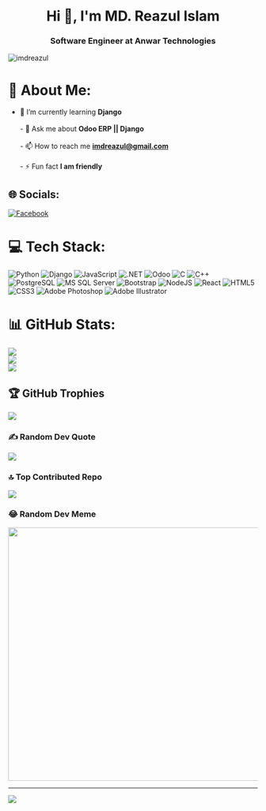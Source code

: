 <h1 align="center">Hi 👋, I'm MD. Reazul Islam</h1>
<h3 align="center">Software Engineer at Anwar Technologies</h3>

<p align="left"> <img src="https://komarev.com/ghpvc/?username=imdreazul&label=Profile%20views&color=0e75b6&style=flat" alt="imdreazul" /> </p>

# 💫 About Me:
- 🌱 I’m currently learning **Django**<br><br>- 💬 Ask me about **Odoo ERP || Django**<br><br>- 📫 How to reach me **imdreazul@gmail.com**<br><br>- ⚡ Fun fact **I am friendly**


## 🌐 Socials:
[![Facebook](https://img.shields.io/badge/Facebook-%231877F2.svg?logo=Facebook&logoColor=white)](https://www.facebook.com/people/Md-Reazul-Islam/pfbid0pHyTB4YqyMdKLiaf3rr7jGHXe97K2dRd9pkjaSbiBMBnraVQ74vEgJGPToAeuAECl/?mibextid=ZbWKwL) 

# 💻 Tech Stack:
![Python](https://img.shields.io/badge/python-3670A0?style=for-the-badge&logo=python&logoColor=ffdd54) ![Django](https://img.shields.io/badge/django-%23092E20.svg?style=for-the-badge&logo=django&logoColor=white) ![JavaScript](https://img.shields.io/badge/javascript-%23323330.svg?style=for-the-badge&logo=javascript&logoColor=%23F7DF1E) ![.NET](https://img.shields.io/badge/.NET-512BD4?style=for-the-badge&logo=dotnet&logoColor=white) ![Odoo](https://img.shields.io/badge/Odoo-714B67?style=for-the-badge&logo=odoo&logoColor=white) ![C](https://img.shields.io/badge/c-%2300599C.svg?style=for-the-badge&logo=c&logoColor=white) ![C++](https://img.shields.io/badge/c++-%2300599C.svg?style=for-the-badge&logo=c%2B%2B&logoColor=white) ![PostgreSQL](https://img.shields.io/badge/PostgreSQL-316192?style=for-the-badge&logo=postgresql&logoColor=white) ![MS SQL Server](https://img.shields.io/badge/MS_SQL_Server-CC2927?style=for-the-badge&logo=microsoftsqlserver&logoColor=white) ![Bootstrap](https://img.shields.io/badge/bootstrap-%23563D7C.svg?style=for-the-badge&logo=bootstrap&logoColor=white) ![NodeJS](https://img.shields.io/badge/node.js-6DA55F?style=for-the-badge&logo=node.js&logoColor=white) ![React](https://img.shields.io/badge/react-%2320232a.svg?style=for-the-badge&logo=react&logoColor=%2361DAFB) ![HTML5](https://img.shields.io/badge/html5-%23E34F26.svg?style=for-the-badge&logo=html5&logoColor=white) ![CSS3](https://img.shields.io/badge/css3-%231572B6.svg?style=for-the-badge&logo=css3&logoColor=white) ![Adobe Photoshop](https://img.shields.io/badge/adobephotoshop-%2331A8FF.svg?style=for-the-badge&logo=adobephotoshop&logoColor=white) ![Adobe Illustrator](https://img.shields.io/badge/adobeillustrator-%23FF9A00.svg?style=for-the-badge&logo=adobeillustrator&logoColor=white) 
# 📊 GitHub Stats:
![](https://github-readme-stats.vercel.app/api?username=imdreazul&theme=dark&hide_border=false&include_all_commits=true&count_private=true)<br/>
![](https://github-readme-streak-stats.herokuapp.com/?user=imdreazul&theme=dark&hide_border=false)<br/>
![](https://github-readme-stats.vercel.app/api/top-langs/?username=imdreazul&theme=dark&hide_border=false&include_all_commits=true&count_private=true&layout=compact)

## 🏆 GitHub Trophies
![](https://github-profile-trophy.vercel.app/?username=imdreazul&theme=radical&no-frame=false&no-bg=true&margin-w=4)

### ✍️ Random Dev Quote
![](https://quotes-github-readme.vercel.app/api?type=horizontal&theme=radical)

### 🔝 Top Contributed Repo
![](https://github-contributor-stats.vercel.app/api?username=imdreazul&limit=5&theme=dark&combine_all_yearly_contributions=true)

### 😂 Random Dev Meme
<img src="https://rm.up.railway.app/" width="512px"/>

---
[![](https://visitcount.itsvg.in/api?id=imdreazul&icon=0&color=0)](https://visitcount.itsvg.in)

<!-- Proudly created with GPRM ( https://gprm.itsvg.in ) -->

